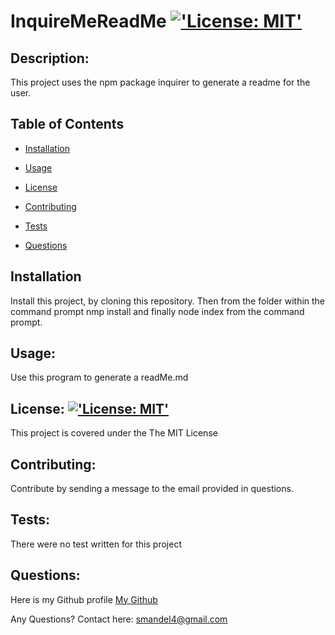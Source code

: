 # InquireMeReadMe [!['License: MIT'](https://img.shields.io/badge/License-MIT-yellow.svg)](https://opensource.org/licenses/MIT) 

## Description:

This project uses the npm package inquirer to generate a readme for the user. 
 
## Table of Contents

* [Installation](#Installation)

* [Usage](#Usage)

* [License](#License)

* [Contributing](#Contributing)

* [Tests](#Tests)

* [Questions](#Questions)

## Installation

Install this project, by cloning this repository. Then from the folder within the command prompt nmp install and finally node index from the command prompt.  

## Usage:

Use this program to generate a readMe.md 
 
## License: [!['License: MIT'](https://img.shields.io/badge/License-MIT-yellow.svg)](https://opensource.org/licenses/MIT)

This project is covered under the The MIT License 
 
## Contributing:

Contribute by sending a message to the email provided in questions. 
 
## Tests:

There were no test written for this project 
 
## Questions:

Here is my Github profile [My Github](github.com/Sambalogna)
 
Any Questions? Contact here: smandel4@gmail.com

                            